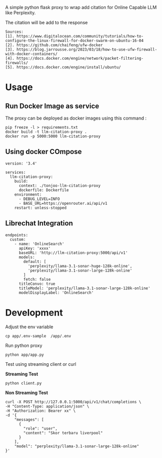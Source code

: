 A simple python flask proxy to wrap add citation for Online Capable LLM like Perplexity.  

The citation will be add to the response 
```
Sources:
[1]. https://www.digitalocean.com/community/tutorials/how-to-configure-the-linux-firewall-for-docker-swarm-on-ubuntu-16-04
[2]. https://github.com/chaifeng/ufw-docker
[3]. https://blog.jarrousse.org/2023/03/18/how-to-use-ufw-firewall-with-docker-containers/
[4]. https://docs.docker.com/engine/network/packet-filtering-firewalls/
[5]. https://docs.docker.com/engine/install/ubuntu/
```

# Usage

## Run Docker Image as service

The proxy can be deployed as docker images using this command :
 
```
pip freeze -l > requirements.txt
docker build -t llm-citation-proxy .
docker run -p 5000:5000 llm-citation-proxy 
```

## Using docker COmpose

```
version: '3.4'
 
services:
  llm-citation-proxy:
    build:
      context: ./tonjoo-llm-citation-proxy
      dockerfile: Dockerfile
    environment:
      - DEBUG_LEVEL=INFO
      - BASE_URL=https://openrouter.ai/api/v1
    restart: unless-stopped
```

## Librechat Integration

```
endpoints:
  custom:
    - name: 'OnlineSearch'
      apiKey: 'xxxx'
      baseURL: 'http://llm-citation-proxy:5000/api/v1'
      models:
        default: [
          'perplexity/llama-3.1-sonar-huge-128k-online',
          'perplexity/llama-3.1-sonar-large-128k-online'
        ]
        fetch: false
      titleConvo: true
      titleModel: 'perplexity/llama-3.1-sonar-large-128k-online'
      modelDisplayLabel: 'OnlineSearch'
```


# Development

Adjust the env variable

```
cp app/.env-sample  /app/.env
```

Run python proxy
```
python app/app.py
```

Test using streaming client or curl

**Streaming Test**
```
python client.py
```

**Non Streaming Test**
```
curl -X POST http://127.0.0.1:5000/api/v1/chat/completions \
-H "Content-Type: application/json" \
-H "Authorization: Bearer xx" \
-d '{
    "messages": [
      {
        "role": "user",
        "content": "Skor terbaru liverpool"
      }
    ],
    "model": "perplexity/llama-3.1-sonar-large-128k-online"
}'
```

